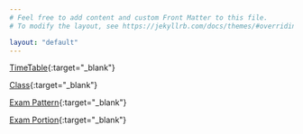 ```yaml
---
# Feel free to add content and custom Front Matter to this file.
# To modify the layout, see https://jekyllrb.com/docs/themes/#overriding-theme-defaults

layout: "default"
---
```


[TimeTable](https://oberonprime117.github.io/TimeTable/new){:target="_blank"}

[Class](https://www.youtube.com/watch?v=dQw4w9WgXcQ){:target="_blank"}

[Exam Pattern](https://www.youtube.com/watch?v=vTIIMJ9tUc8){:target="_blank"}

[Exam Portion](https://www.youtube.com/watch?v=XbGs_qK2PQA){:target="_blank"}
